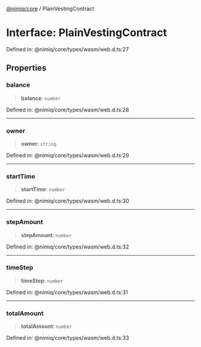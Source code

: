 [@nimiq/core](../globals.md) / PlainVestingContract

# Interface: PlainVestingContract

Defined in: @nimiq/core/types/wasm/web.d.ts:27

## Properties

### balance

> **balance**: `number`

Defined in: @nimiq/core/types/wasm/web.d.ts:28

***

### owner

> **owner**: `string`

Defined in: @nimiq/core/types/wasm/web.d.ts:29

***

### startTime

> **startTime**: `number`

Defined in: @nimiq/core/types/wasm/web.d.ts:30

***

### stepAmount

> **stepAmount**: `number`

Defined in: @nimiq/core/types/wasm/web.d.ts:32

***

### timeStep

> **timeStep**: `number`

Defined in: @nimiq/core/types/wasm/web.d.ts:31

***

### totalAmount

> **totalAmount**: `number`

Defined in: @nimiq/core/types/wasm/web.d.ts:33
